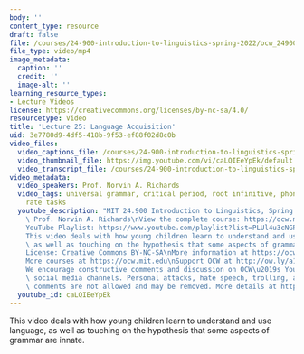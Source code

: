 ```yaml
---
body: ''
content_type: resource
draft: false
file: /courses/24-900-introduction-to-linguistics-spring-2022/ocw_24900_lecture25_2022may05_360p_16_9.mp4
file_type: video/mp4
image_metadata:
  caption: ''
  credit: ''
  image-alt: ''
learning_resource_types:
- Lecture Videos
license: https://creativecommons.org/licenses/by-nc-sa/4.0/
resourcetype: Video
title: 'Lecture 25: Language Acquisition'
uid: 3e7780d9-4df5-418b-9f53-ef88f02d8c0b
video_files:
  video_captions_file: /courses/24-900-introduction-to-linguistics-spring-2022/1FRgFrTY2rk4Xuiy0lIRJRJ7J3Zswb-Lj_transcript.webvtt
  video_thumbnail_file: https://img.youtube.com/vi/caLQIEeYpEk/default.jpg
  video_transcript_file: /courses/24-900-introduction-to-linguistics-spring-2022/1FRgFrTY2rk4Xuiy0lIRJRJ7J3Zswb-Lj_transcript.pdf
video_metadata:
  video_speakers: Prof. Norvin A. Richards
  video_tags: universal grammar, critical period, root infinitive, phonotactics, sucking
    rate tasks
  youtube_description: "MIT 24.900 Introduction to Linguistics, Spring 2022\nInstructor:\
    \ Prof. Norvin A. Richards\nView the complete course: https://ocw.mit.edu/courses/introduction-to-linguistics-spring-2022/\n\
    YouTube Playlist: https://www.youtube.com/playlist?list=PLUl4u3cNGP63BZGNOqrF2qf_yxOjuG35j\n\
    This video deals with how young children learn to understand and use language,\
    \ as well as touching on the hypothesis that some aspects of grammar are innate.\n\
    License: Creative Commons BY-NC-SA\nMore information at https://ocw.mit.edu/terms\n\
    More courses at https://ocw.mit.edu\nSupport OCW at http://ow.ly/a1If50zVRlQ\n\
    We encourage constructive comments and discussion on OCW\u2019s YouTube and other\
    \ social media channels. Personal attacks, hate speech, trolling, and inappropriate\
    \ comments are not allowed and may be removed. More details at https://ocw.mit.edu/comments.\n"
  youtube_id: caLQIEeYpEk
---
```

This video deals with how young children learn to understand and use language, as well as touching on the hypothesis that some aspects of grammar are innate.